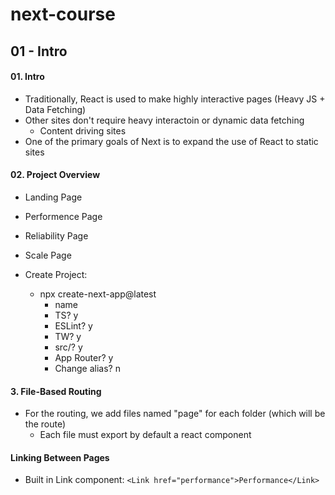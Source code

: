# next-course

## 01 - Intro

#### 01. Intro

- Traditionally, React is used to make highly interactive pages (Heavy JS + Data Fetching)
- Other sites don't require heavy interactoin or dynamic data fetching
  - Content driving sites
- One of the primary goals of Next is to expand the use of React to static sites

#### 02. Project Overview

- Landing Page
- Performence Page
- Reliability Page
- Scale Page

- Create Project:
  - npx create-next-app@latest
    - name
    - TS? y
    - ESLint? y
    - TW? y
    - src/? y
    - App Router? y
    - Change alias? n

#### 3. File-Based Routing

- For the routing, we add files named "page" for each folder (which will be the route)
  - Each file must export by default a react component

#### Linking Between Pages

- Built in Link component:
  `<Link href="performance">Performance</Link>`
